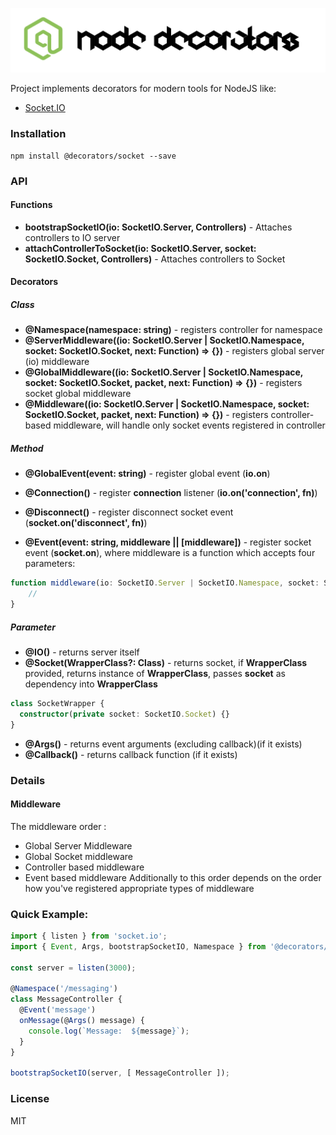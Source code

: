 ![Node Decorators](https://github.com/serhiisol/node-decorators/blob/master/decorators.png?raw=true)

Project implements decorators for modern tools for NodeJS like:
- [Socket.IO]

### Installation
```
npm install @decorators/socket --save
```
### API
#### Functions
* **bootstrapSocketIO(io: SocketIO.Server, Controllers)** -  Attaches controllers to IO server
* **attachControllerToSocket(io: SocketIO.Server, socket: SocketIO.Socket, Controllers)** -  Attaches controllers to Socket
 
#### Decorators
##### Class
* **@Namespace(namespace: string)** - registers controller for namespace
* **@ServerMiddleware((io: SocketIO.Server | SocketIO.Namespace, socket: SocketIO.Socket, next: Function) => {})** - registers global server (io) middleware
* **@GlobalMiddleware((io: SocketIO.Server | SocketIO.Namespace, socket: SocketIO.Socket, packet, next: Function) => {})** - registers socket global middleware
* **@Middleware((io: SocketIO.Server | SocketIO.Namespace, socket: SocketIO.Socket, packet, next: Function) => {})** - registers controller-based middleware, 
will handle only socket events registered in controller

##### Method
* **@GlobalEvent(event: string)** - register global event (**io.on**)
* **@Connection()** - register **connection** listener (**io.on('connection', fn)**)
* **@Disconnect()** - register disconnect socket event (**socket.on('disconnect', fn)**)

* **@Event(event: string, middleware || \[middleware\])** - register socket event (**socket.on**),
where middleware is a function which accepts four parameters:
```typescript
function middleware(io: SocketIO.Server | SocketIO.Namespace, socket: SocketIO.Socket, packet: [string, any], next: Function) {
    //
}
```

##### Parameter
* **@IO()** - returns server itself
* **@Socket(WrapperClass?: Class)** - returns socket, if **WrapperClass** provided, returns instance 
of **WrapperClass**, passes **socket** as dependency into **WrapperClass**
```typescript
class SocketWrapper {
  constructor(private socket: SocketIO.Socket) {}
}
```
* **@Args()** - returns event arguments (excluding callback)(if it exists)
* **@Callback()** - returns callback function (if it exists)

### Details
#### Middleware
The middleware order :
* Global Server Middleware
* Global Socket middleware
* Controller based middleware
* Event based middleware
Additionally to this order depends on the order how you've registered appropriate types of middleware 

### Quick Example:
```typescript
import { listen } from 'socket.io';
import { Event, Args, bootstrapSocketIO, Namespace } from '@decorators/socket';

const server = listen(3000);

@Namespace('/messaging')
class MessageController {
  @Event('message')
  onMessage(@Args() message) {
    console.log(`Message:  ${message}`);
  }
}

bootstrapSocketIO(server, [ MessageController ]);
```

### License
MIT

[Socket.IO]:http://socket.io/
